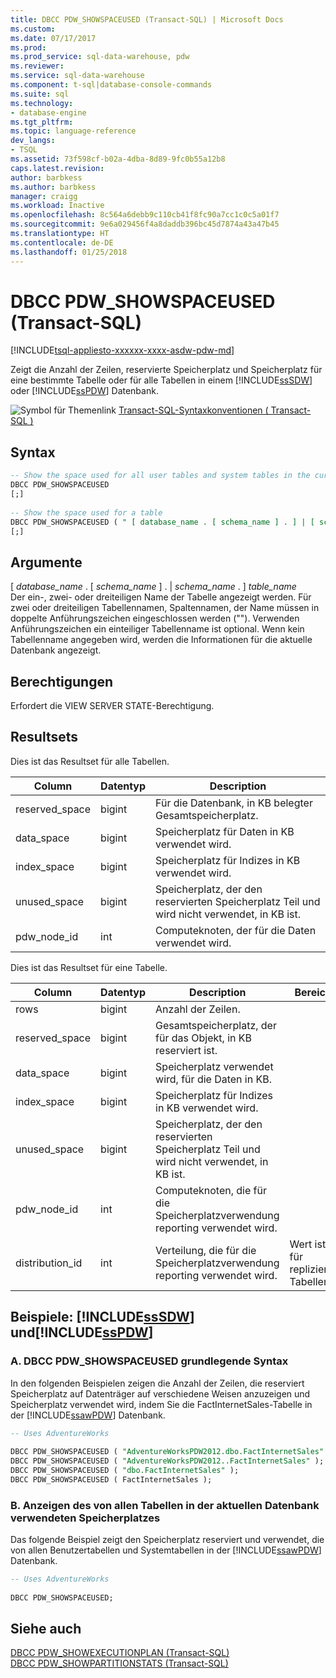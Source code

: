 ```yaml
---
title: DBCC PDW_SHOWSPACEUSED (Transact-SQL) | Microsoft Docs
ms.custom: 
ms.date: 07/17/2017
ms.prod: 
ms.prod_service: sql-data-warehouse, pdw
ms.reviewer: 
ms.service: sql-data-warehouse
ms.component: t-sql|database-console-commands
ms.suite: sql
ms.technology:
- database-engine
ms.tgt_pltfrm: 
ms.topic: language-reference
dev_langs:
- TSQL
ms.assetid: 73f598cf-b02a-4dba-8d89-9fc0b55a12b8
caps.latest.revision: 
author: barbkess
ms.author: barbkess
manager: craigg
ms.workload: Inactive
ms.openlocfilehash: 8c564a6debb9c110cb41f8fc90a7cc1c0c5a01f7
ms.sourcegitcommit: 9e6a029456f4a8daddb396bc45d7874a43a47b45
ms.translationtype: HT
ms.contentlocale: de-DE
ms.lasthandoff: 01/25/2018
---
```

# <a name="dbcc-pdwshowspaceused-transact-sql"></a>DBCC PDW_SHOWSPACEUSED (Transact-SQL)
[!INCLUDE[tsql-appliesto-xxxxxx-xxxx-asdw-pdw-md](../../includes/tsql-appliesto-xxxxxx-xxxx-asdw-pdw-md.md)]

Zeigt die Anzahl der Zeilen, reservierte Speicherplatz und Speicherplatz für eine bestimmte Tabelle oder für alle Tabellen in einem [!INCLUDE[ssSDW](../../includes/sssdw-md.md)] oder [!INCLUDE[ssPDW](../../includes/sspdw-md.md)] Datenbank.
  
![Symbol für Themenlink](../../database-engine/configure-windows/media/topic-link.gif "Thema Linksymbol") [Transact-SQL-Syntaxkonventionen &#40; Transact-SQL &#41;](../../t-sql/language-elements/transact-sql-syntax-conventions-transact-sql.md)
  
## <a name="syntax"></a>Syntax  
  
```sql
-- Show the space used for all user tables and system tables in the current database  
DBCC PDW_SHOWSPACEUSED  
[;]  
  
-- Show the space used for a table  
DBCC PDW_SHOWSPACEUSED ( " [ database_name . [ schema_name ] . ] | [ schema_name .] table_name  " )  
[;]  
```  
  
## <a name="arguments"></a>Argumente  
 [ *database_name* . [ *schema_name* ] . | *schema_name* . ] *table_name*  
 Der ein-, zwei- oder dreiteiligen Name der Tabelle angezeigt werden. Für zwei oder dreiteiligen Tabellennamen, Spaltennamen, der Name müssen in doppelte Anführungszeichen eingeschlossen werden (""). Verwenden Anführungszeichen ein einteiliger Tabellenname ist optional. Wenn kein Tabellenname angegeben wird, werden die Informationen für die aktuelle Datenbank angezeigt.  
  
## <a name="permissions"></a>Berechtigungen  
Erfordert die VIEW SERVER STATE-Berechtigung.
  
## <a name="result-sets"></a>Resultsets  
Dies ist das Resultset für alle Tabellen.
  
|Column|Datentyp|Description|  
|------------|---------------|-----------------|  
|reserved_space|bigint|Für die Datenbank, in KB belegter Gesamtspeicherplatz.|  
|data_space|bigint|Speicherplatz für Daten in KB verwendet wird.|  
|index_space|bigint|Speicherplatz für Indizes in KB verwendet wird.|  
|unused_space|bigint|Speicherplatz, der den reservierten Speicherplatz Teil und wird nicht verwendet, in KB ist.|  
|pdw_node_id|int|Computeknoten, der für die Daten verwendet wird.|  
  
Dies ist das Resultset für eine Tabelle.
  
|Column|Datentyp|Description|Bereich|  
|------------|---------------|-----------------|-----------|  
|rows|bigint|Anzahl der Zeilen.||  
|reserved_space|bigint|Gesamtspeicherplatz, der für das Objekt, in KB reserviert ist.||  
|data_space|bigint|Speicherplatz verwendet wird, für die Daten in KB.||  
|index_space|bigint|Speicherplatz für Indizes in KB verwendet wird.||  
|unused_space|bigint|Speicherplatz, der den reservierten Speicherplatz Teil und wird nicht verwendet, in KB ist.||  
|pdw_node_id|int|Computeknoten, die für die Speicherplatzverwendung reporting verwendet wird.||  
|distribution_id|int|Verteilung, die für die Speicherplatzverwendung reporting verwendet wird.|Wert ist 1 für replizierte Tabellen.|  
  
## <a name="examples-includesssdwincludessssdw-mdmd-and-includesspdwincludessspdw-mdmd"></a>Beispiele: [!INCLUDE[ssSDW](../../includes/sssdw-md.md)] und[!INCLUDE[ssPDW](../../includes/sspdw-md.md)]  
### <a name="a-dbcc-pdwshowspaceused-basic-syntax"></a>A. DBCC PDW_SHOWSPACEUSED grundlegende Syntax  
In den folgenden Beispielen zeigen die Anzahl der Zeilen, die reserviert Speicherplatz auf Datenträger auf verschiedene Weisen anzuzeigen und Speicherplatz verwendet wird, indem Sie die FactInternetSales-Tabelle in der [!INCLUDE[ssawPDW](../../includes/ssawpdw-md.md)] Datenbank.
  
```sql
-- Uses AdventureWorks  
  
DBCC PDW_SHOWSPACEUSED ( "AdventureWorksPDW2012.dbo.FactInternetSales" );  
DBCC PDW_SHOWSPACEUSED ( "AdventureWorksPDW2012..FactInternetSales" );  
DBCC PDW_SHOWSPACEUSED ( "dbo.FactInternetSales" );  
DBCC PDW_SHOWSPACEUSED ( FactInternetSales );  
```  
  
### <a name="b-show-the-disk-space-used-by-all-tables-in-the-current-database"></a>B. Anzeigen des von allen Tabellen in der aktuellen Datenbank verwendeten Speicherplatzes  
 Das folgende Beispiel zeigt den Speicherplatz reserviert und verwendet, die von allen Benutzertabellen und Systemtabellen in der [!INCLUDE[ssawPDW](../../includes/ssawpdw-md.md)] Datenbank.  
  
```sql
-- Uses AdventureWorks  
  
DBCC PDW_SHOWSPACEUSED;  
```  
 ## <a name="see-also"></a>Siehe auch
[DBCC PDW_SHOWEXECUTIONPLAN &#40;Transact-SQL&#41;](dbcc-pdw-showexecutionplan-transact-sql.md)  
[DBCC PDW_SHOWPARTITIONSTATS &#40;Transact-SQL&#41;](dbcc-pdw-showpartitionstats-transact-sql.md)

  
